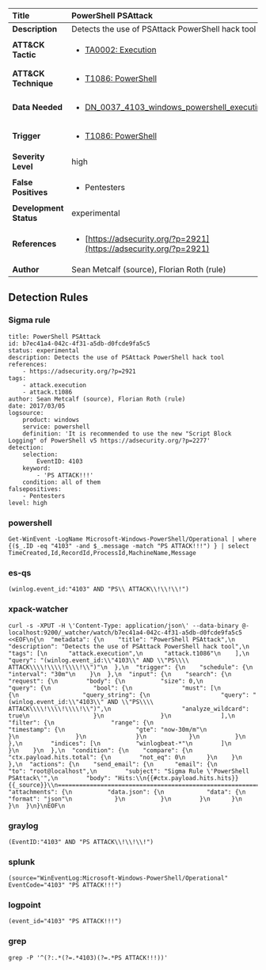 | Title                    | PowerShell PSAttack       |
|:-------------------------|:------------------|
| **Description**          | Detects the use of PSAttack PowerShell hack tool |
| **ATT&amp;CK Tactic**    |  <ul><li>[TA0002: Execution](https://attack.mitre.org/tactics/TA0002)</li></ul>  |
| **ATT&amp;CK Technique** | <ul><li>[T1086: PowerShell](https://attack.mitre.org/techniques/T1086)</li></ul>  |
| **Data Needed**          | <ul><li>[DN_0037_4103_windows_powershell_executing_pipeline](../Data_Needed/DN_0037_4103_windows_powershell_executing_pipeline.md)</li></ul>  |
| **Trigger**              | <ul><li>[T1086: PowerShell](../Triggers/T1086.md)</li></ul>  |
| **Severity Level**       | high |
| **False Positives**      | <ul><li>Pentesters</li></ul>  |
| **Development Status**   | experimental |
| **References**           | <ul><li>[https://adsecurity.org/?p=2921](https://adsecurity.org/?p=2921)</li></ul>  |
| **Author**               | Sean Metcalf (source), Florian Roth (rule) |


## Detection Rules

### Sigma rule

```
title: PowerShell PSAttack
id: b7ec41a4-042c-4f31-a5db-d0fcde9fa5c5
status: experimental
description: Detects the use of PSAttack PowerShell hack tool
references:
    - https://adsecurity.org/?p=2921
tags:
    - attack.execution
    - attack.t1086
author: Sean Metcalf (source), Florian Roth (rule)
date: 2017/03/05
logsource:
    product: windows
    service: powershell
    definition: 'It is recommended to use the new "Script Block Logging" of PowerShell v5 https://adsecurity.org/?p=2277'
detection:
    selection:
        EventID: 4103
    keyword:
        - 'PS ATTACK!!!'
    condition: all of them
falsepositives:
    - Pentesters
level: high

```





### powershell
    
```
Get-WinEvent -LogName Microsoft-Windows-PowerShell/Operational | where {($_.ID -eq "4103" -and $_.message -match "PS ATTACK!!!") } | select TimeCreated,Id,RecordId,ProcessId,MachineName,Message
```


### es-qs
    
```
(winlog.event_id:"4103" AND "PS\\ ATTACK\\!\\!\\!")
```


### xpack-watcher
    
```
curl -s -XPUT -H \'Content-Type: application/json\' --data-binary @- localhost:9200/_watcher/watch/b7ec41a4-042c-4f31-a5db-d0fcde9fa5c5 <<EOF\n{\n  "metadata": {\n    "title": "PowerShell PSAttack",\n    "description": "Detects the use of PSAttack PowerShell hack tool",\n    "tags": [\n      "attack.execution",\n      "attack.t1086"\n    ],\n    "query": "(winlog.event_id:\\"4103\\" AND \\"PS\\\\ ATTACK\\\\!\\\\!\\\\!\\")"\n  },\n  "trigger": {\n    "schedule": {\n      "interval": "30m"\n    }\n  },\n  "input": {\n    "search": {\n      "request": {\n        "body": {\n          "size": 0,\n          "query": {\n            "bool": {\n              "must": [\n                {\n                  "query_string": {\n                    "query": "(winlog.event_id:\\"4103\\" AND \\"PS\\\\ ATTACK\\\\!\\\\!\\\\!\\")",\n                    "analyze_wildcard": true\n                  }\n                }\n              ],\n              "filter": {\n                "range": {\n                  "timestamp": {\n                    "gte": "now-30m/m"\n                  }\n                }\n              }\n            }\n          }\n        },\n        "indices": [\n          "winlogbeat-*"\n        ]\n      }\n    }\n  },\n  "condition": {\n    "compare": {\n      "ctx.payload.hits.total": {\n        "not_eq": 0\n      }\n    }\n  },\n  "actions": {\n    "send_email": {\n      "email": {\n        "to": "root@localhost",\n        "subject": "Sigma Rule \'PowerShell PSAttack\'",\n        "body": "Hits:\\n{{#ctx.payload.hits.hits}}{{_source}}\\n================================================================================\\n{{/ctx.payload.hits.hits}}",\n        "attachments": {\n          "data.json": {\n            "data": {\n              "format": "json"\n            }\n          }\n        }\n      }\n    }\n  }\n}\nEOF\n
```


### graylog
    
```
(EventID:"4103" AND "PS ATTACK\\!\\!\\!")
```


### splunk
    
```
(source="WinEventLog:Microsoft-Windows-PowerShell/Operational" EventCode="4103" "PS ATTACK!!!")
```


### logpoint
    
```
(event_id="4103" "PS ATTACK!!!")
```


### grep
    
```
grep -P '^(?:.*(?=.*4103)(?=.*PS ATTACK!!!))'
```



